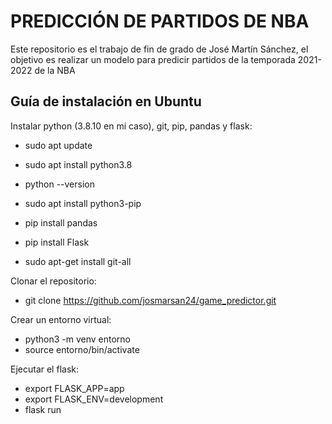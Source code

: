 # PREDICCIÓN DE PARTIDOS DE NBA
Este repositorio es el trabajo de fin de grado de José Martín Sánchez, el objetivo es realizar un modelo para predicir partidos de la temporada 2021-2022 de la NBA

## Guía de instalación en Ubuntu
Instalar python (3.8.10 en mi caso), git, pip, pandas y flask:
- sudo apt update
- sudo apt install python3.8
- python --version

- sudo apt install python3-pip
- pip install pandas
- pip install Flask

- sudo apt-get install git-all

Clonar el repositorio:
- git clone https://github.com/josmarsan24/game_predictor.git

Crear un entorno virtual:
- python3 -m venv entorno
- source entorno/bin/activate

Ejecutar el flask:
- export FLASK_APP=app 
- export FLASK_ENV=development
- flask run

